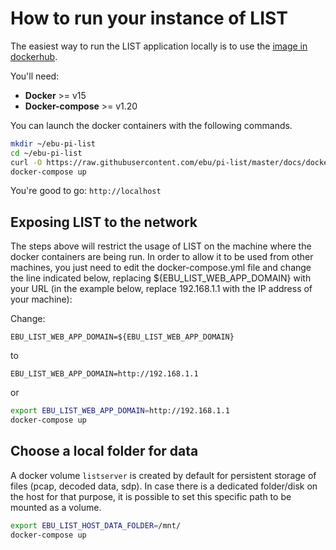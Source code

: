 # How to run your instance of LIST

The easiest way to run the LIST application locally is to use the [image in dockerhub](https://hub.docker.com/r/ebutech/pi-list/).

You'll need:

- **Docker** >= v15
- **Docker-compose** >= v1.20


You can launch the docker containers with the following commands.

```sh
mkdir ~/ebu-pi-list
cd ~/ebu-pi-list
curl -O https://raw.githubusercontent.com/ebu/pi-list/master/docs/docker-compose.yml
docker-compose up
```

You're good to go: `http://localhost`

## Exposing LIST to the network

The steps above will restrict the usage of LIST on the machine where the docker containers are being run. In order to allow it to be used from other machines, you just need to edit the docker-compose.yml file and change the line indicated below, replacing ${EBU_LIST_WEB_APP_DOMAIN} with your URL (in the example below, replace 192.168.1.1 with the IP address of your machine):

Change:

```EBU_LIST_WEB_APP_DOMAIN=${EBU_LIST_WEB_APP_DOMAIN}```

to

```EBU_LIST_WEB_APP_DOMAIN=http://192.168.1.1```

or

```sh
export EBU_LIST_WEB_APP_DOMAIN=http://192.168.1.1
docker-compose up
```

## Choose a local folder for data

A docker volume `listserver` is created by default for persistent storage of files (pcap, decoded data, sdp). In case there is a dedicated folder/disk on the host for that purpose, it is possible to set this specific path to be mounted as a volume.

```sh
export EBU_LIST_HOST_DATA_FOLDER=/mnt/
docker-compose up
```
